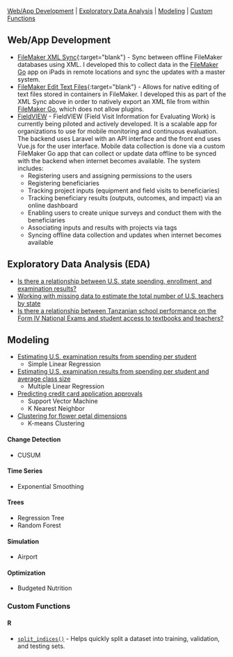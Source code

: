 <div id="menu">
    <a href="#webapp">Web/App Development</a> |
    <a href="#eda">Exploratory Data Analysis</a> |
    <a href="#model">Modeling</a> |
    <a href="#functions">Custom Functions</a>
</div>

## Web/App Development <a name="web"></a>

- [FileMaker XML Sync](https://github.com/jmtritch/FileMaker_XML_Sync){:target="blank"} - Sync between offline FileMaker databases using XML.  I developed this to collect data in the [FileMaker Go](https://www.filemaker.com/products/filemaker-go/) app on iPads in remote locations and sync the updates with a master system.
- [FileMaker Edit Text Files](https://github.com/jmtritch/FileMaker_Edit_Text_Files){:target="blank"} - Allows for native editing of text files stored in containers in FileMaker.  I developed this as part of the XML Sync above in order to natively export an XML file from within [FileMaker Go](https://www.filemaker.com/products/filemaker-go/), which does not allow plugins.
- [FieldVIEW](https://data.forestspemba.org) - FieldVIEW (Field Visit Information for Evaluating Work) is currently being piloted and actively developed.  It is a scalable app for organizations to use for mobile monitoring and continuous evaluation.  The backend uses Laravel with an API interface and the front end uses Vue.js for the user interface.  Mobile data collection is done via a custom FileMaker Go app that can collect or update data offline to be synced with the backend when internet becomes available.  The system includes:
    - Registering users and assigning permissions to the users
    - Registering beneficiaries
    - Tracking project inputs (equipment and field visits to beneficiaries)
    - Tracking beneficiary results (outputs, outcomes, and impact) via an online dashboard
    - Enabling users to create unique surveys and conduct them with the beneficiaries
    - Associating inputs and results with projects via tags
    - Syncing offline data collection and updates when internet becomes available

## Exploratory Data Analysis (EDA) <a name="eda"></a>

- [Is there a relationship between U.S. state spending, enrollment, and examination results?](/eda/us_state_education)
- [Working with missing data to estimate the total number of U.S. teachers by state](eda/impute_us_teachers)
- [Is there a relationship between Tanzanian school performance on the Form IV National Exams and student access to textbooks and teachers?](eda/tz_stdnt_tchr_bks)

## Modeling <a name="model"></a>

- [Estimating U.S. examination results from spending per student](/modeling/us_state_education)
    - Simple Linear Regression
- [Estimating U.S. examination results from spending per student and average class size](/modeling/us_state_education_multi)
    - Multiple Linear Regression
- [Predicting credit card application approvals](modeling/credit_card_apps)
    - Support Vector Machine
    - K Nearest Neighbor
- [Clustering for flower petal dimensions](modeling/iris)
    - K-means Clustering

#### Change Detection

- CUSUM

#### Time Series

- Exponential Smoothing

#### Trees

- Regression Tree
- Random Forest

#### Simulation

- Airport

#### Optimization

- Budgeted Nutrition

### Custom Functions <a name="functions"></a>

#### R

- [`split_indices()`](functions/split_indices) - Helps quickly split a dataset into training, validation, and testing sets.
